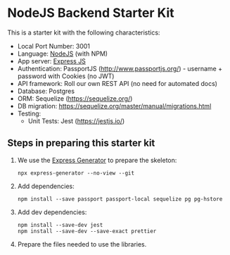 # NodeJS Backend Starter Kit

This is a starter kit with the following characteristics:

- Local Port Number: 3001
- Language: [NodeJS](https://nodejs.org/en/) (with NPM)
- App server: [Express JS](https://expressjs.com/)
- Authentication: PassportJS (http://www.passportjs.org/) - username + password with Cookies (no JWT)
- API framework: Roll our own REST API (no need for automated docs)
- Database: Postgres
- ORM: Sequelize (https://sequelize.org/)
- DB migration: https://sequelize.org/master/manual/migrations.html
- Testing:
    - Unit Tests: Jest (https://jestjs.io/)

## Steps in preparing this starter kit

1. We use the [Express Generator](https://expressjs.com/en/starter/generator.html) to prepare the skeleton:

    ```
    npx express-generator --no-view --git
    ```

2. Add dependencies:

    ```
    npm install --save passport passport-local sequelize pg pg-hstore
    ```

3. Add dev dependencies:

    ```
    npm install --save-dev jest
    npm install --save-dev --save-exact prettier
    ```

4. Prepare the files needed to use the libraries.